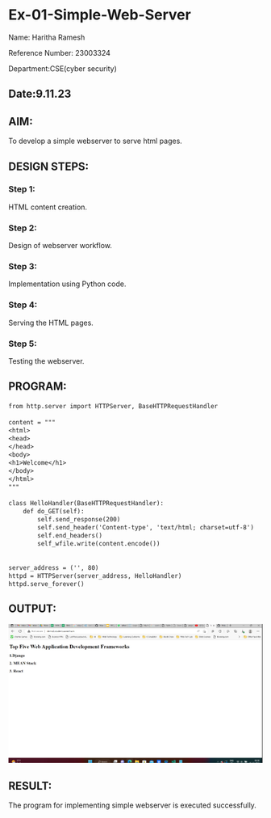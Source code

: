 # Ex-01-Simple-Web-Server
Name: Haritha Ramesh

Reference Number: 23003324

Department:CSE(cyber security)
## Date:9.11.23

## AIM:
To develop a simple webserver to serve html pages.

## DESIGN STEPS:
### Step 1: 
HTML content creation.

### Step 2:
Design of webserver workflow.

### Step 3:
Implementation using Python code.

### Step 4:
Serving the HTML pages.

### Step 5:
Testing the webserver.

## PROGRAM:
```
from http.server import HTTPServer, BaseHTTPRequestHandler

content = """
<html>
<head>
</head>
<body>
<h1>Welcome</h1>
</body>
</html>
"""

class HelloHandler(BaseHTTPRequestHandler):
    def do_GET(self):
        self.send_response(200)
        self.send_header('Content-type', 'text/html; charset=utf-8')
        self.end_headers()
        self_wfile.write(content.encode())


server_address = ('', 80)
httpd = HTTPServer(server_address, HelloHandler)
httpd.serve_forever()

```


## OUTPUT:

![Alt text](<Screenshot 2023-11-09 092944.png>)



## RESULT:
The program for implementing simple webserver is executed successfully.

